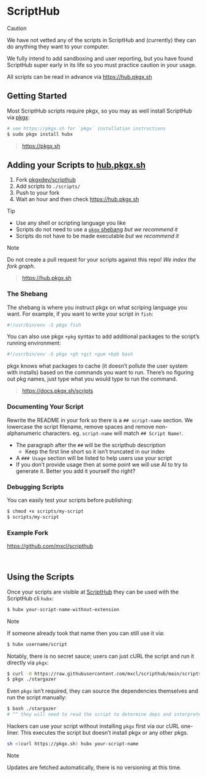 # ScriptHub

> [!CAUTION]
>
> We have not vetted any of the scripts in ScriptHub and (currently) they can
> do anything they want to your computer.
>
> We fully intend to add sandboxing and user reporting, but you have found
> ScriptHub super early in its life so you must practice caution in your usage.
>
> All scripts can be read in advance via https://hub.pkgx.sh

## Getting Started

Most ScriptHub scripts require pkgx, so you may as well install ScriptHub
via [pkgx]:

```sh
# see https://pkgx.sh for `pkgx` installation instructions
$ sudo pkgx install hubx
```

> https://pkgx.sh

## Adding your Scripts to [hub.pkgx.sh][ScriptHub]

1. Fork [pkgxdev/scripthub]
2. Add scripts to `./scripts/`
3. Push to your fork
4. Wait an hour and then check https://hub.pkgx.sh

> [!TIP]
> * Use any shell or scripting language you like
> * Scripts do not need to use a [`pkgx` shebang] *but we recommend it*
> * Scripts do not have to be made executable *but we recommend it*

> [!NOTE]
> Do not create a pull request for your scripts against this repo!
> *We index the fork graph*.

> https://hub.pkgx.sh

### The Shebang

The shebang is where you instruct pkgx on what scriping language you want.
For example, if you want to write your script in `fish`:

```sh
#!/usr/bin/env -S pkgx fish
```

You can also use pkgx `+pkg` syntax to add additional packages to the script’s
running environment:

```sh
#!/usr/bin/env -S pkgx +gh +git +gum +bpb bash
```

pkgx knows what packages to cache (it doesn’t pollute the user system with
installs) based on the commands you want to run. There’s no figuring out
pkg names, just type what you would type to run the command.

> https://docs.pkgx.sh/scripts

### Documenting Your Script

Rewrite the README in your fork so there is a `## script-name` section. We
lowercase the script filename, remove spaces and remove non-alphanumeric
characters. eg. `script-name` will match `## Script Name!`.

* The paragraph after the `##` will be the scripthub description
  * Keep the first line short so it isn’t truncated in our index
* A `### Usage` section will be listed to help users use your script
* If you don’t provide usage then at some point we will use AI to try to
  generate it. Better you add it yourself tho right?

### Debugging Scripts

You can easily test your scripts before publishing:

```sh
$ chmod +x scripts/my-script
$ scripts/my-script
```

### Example Fork

https://github.com/mxcl/scripthub

&nbsp;


## Using the Scripts

Once your scripts are visible at [ScriptHub] they can be used with the
ScriptHub cli `hubx`:

```sh
$ hubx your-script-name-without-extension
```

> [!NOTE]
> If someone already took that name then you can still use it via:
>
> ```sh
> $ hubx username/script
> ```

Notably, there is no secret sauce; users can just cURL the script and run it
directly via `pkgx`:

```sh
$ curl -O https://raw.githubusercontent.com/mxcl/scripthub/main/scripts/stargazer
$ pkgx ./stargazer
```

Even `pkgx` isn’t required, they can source the dependencies themselves and
run the script manually:

```sh
$ bash ./stargazer
# ^^ they will need to read the script to determine deps and interpreter
```

Hackers can use your script without installing `pkgx` first via our cURL
one-liner. This executes the script but doesn’t install pkgx or any other
pkgs.

```sh
sh <(curl https://pkgx.sh) hubx your-script-name
```

> [!NOTE]
> Updates are fetched automatically, there is no versioning at this time.


[pkgxdev/scripthub]: https://github.com/pkgxdev/scripthub
[`pkgx` shebang]: https://docs.pkgx.sh/scripts
[ScriptHub]: https://hub.pkgx.sh
[pkgx]: https://pkgx.sh
